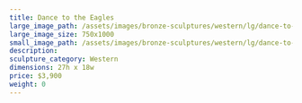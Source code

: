 ```yaml
---
title: Dance to the Eagles
large_image_path: /assets/images/bronze-sculptures/western/lg/dance-to-the-eagles.jpg
large_image_size: 750x1000
small_image_path: /assets/images/bronze-sculptures/western/lg/dance-to-the-eagles.jpg
description:
sculpture_category: Western
dimensions: 27h x 18w
price: $3,900
weight: 0
---
```

